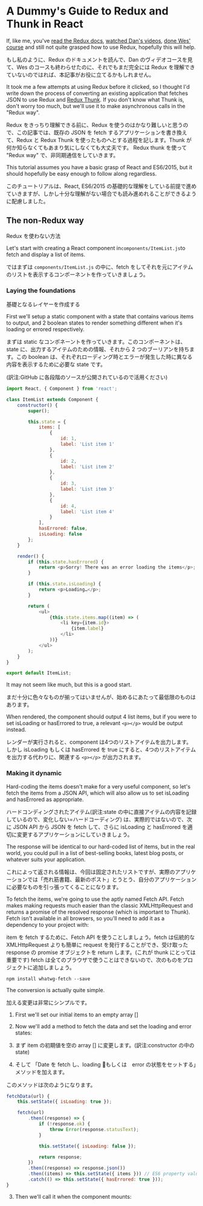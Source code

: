 # A Dummy's Guide to Redux and Thunk in React

If, like me, you've [read the Redux docs](https://redux.js.org/), [watched Dan's videos](https://egghead.io/courses/getting-started-with-redux), [done Wes' course](https://www.learnredux.com/) and still not quite grasped how to use Redux, hopefully this will help.

もし私のように、Redux のドキュメントを読んで、Dan のヴィデオコースを見て、Wes のコースも終わらせたのに、それでもまだ完全には Redux を理解できていないのではれば、本記事がお役に立てるかもしれません。

It took me a few attempts at using Redux before it clicked, so I thought I'd write down the process of converting an existing application that fetches JSON to use Redux and [Redux Thunk](https://github.com/gaearon/redux-thunk). If you don't know what Thunk is, don't worry too much, but we'll use it to make asynchronous calls in the "Redux way".

Redux をきっちり理解できる前に、Redux を使うのはかなり難しいと思うので、この記事では、既存の JSON を fetch するアプリケーションを書き換えて、Redux と Redux Thunk を使ったものへとする過程を記します。Thunk が何か知らなくてもあまり気にしなくても大丈夫です。 Redux thunk を使って "Redux way" で、非同期通信をしていきます。

This tutorial assumes you have a basic grasp of React and ES6/2015, but it should hopefully be easy enough to follow along regardless.

このチュートリアルは、React, ES6/2015 の基礎的な理解をしている前提で進めていきますが、しかし十分な理解がない場合でも読み進めれることができるように配慮しました。

## The non-Redux way

Redux を使わない方法

Let's start with creating a React component in`components/ItemList.js`to fetch and display a list of items.

ではまずは `components/ItemList.js` の中に、fetch をしてそれを元にアイテムのリストを表示するコンポーネントを作っていきましょう。

### Laying the foundations
基礎となるレイヤーを作成する

First we'll setup a static component with a state that contains various items to output, and 2 boolean states to render something different when it's loading or errored respectively.

まずは static なコンポネーントを作っていきます。このコンポーネントは、state に、出力するアイテムのための情報、それから 2 つのブーリアンを持ちます。この boolean は、それぞれローディング時とエラーが発生した時に異なる内容を表示するために必要な state です。

(訳注:GitHub に各段階のソースが公開されているので活用ください)

```js
import React, { Component } from 'react';

class ItemList extends Component {
    constructor() {
        super();

        this.state = {
            items: [
                {
                    id: 1,
                    label: 'List item 1'
                },
                {
                    id: 2,
                    label: 'List item 2'
                },
                {
                    id: 3,
                    label: 'List item 3'
                },
                {
                    id: 4,
                    label: 'List item 4'
                }
            ],
            hasErrored: false,
            isLoading: false
        };
    }

    render() {
        if (this.state.hasErrored) {
            return <p>Sorry! There was an error loading the items</p>;
        }

        if (this.state.isLoading) {
            return <p>Loading…</p>;
        }

        return (
            <ul>
                {this.state.items.map((item) => (
                    <li key={item.id}>
                        {item.label}
                    </li>
                ))}
            </ul>
        );
    }
}

export default ItemList;
```

It may not seem like much, but this is a good start.

まだ十分に色々なものが揃ってはいませんが、始めるにあたって最低限のものはあります。

When rendered, the component should output 4 list items, but if you were to set isLoading or hasErrored to true, a relevant `<p></p>` would be output instead.

レンダーが実行されると、component は4つのリストアイテムを出力します。しかし isLoading もしくは hasErrored を true にすると、4つのリストアイテムを出力する代わりに、関連する `<p></p>` が出力されます。 

### Making it dynamic

Hard-coding the items doesn't make for a very useful component, so let's fetch the items from a JSON API, which will also allow us to set isLoading and hasErrored as appropriate.

ハードコンディングされたアイテム(訳注:state の中に直接アイテムの内容を記録しているので、変化しない=ハードコーディング) は、実際的ではないので、次に JSON API から JSON を fetch して、さらに isLoading と hasErrored を適切に変更するアプリケーションにしていきましょう。

The response will be identical to our hard-coded list of items, but in the real world, you could pull in a list of best-selling books, latest blog posts, or whatever suits your application.

これによって返される情報は、今回は固定されたリストですが、実際のアプリケーションでは「売れ筋書籍、最新のポスト」とうとう、自分のアプリケーションに必要なものを引っ張ってくることになります。

To fetch the items, we're going to use the aptly named Fetch API. Fetch makes making requests much easier than the classic XMLHttpRequest and returns a promise of the resolved response (which is important to Thunk). Fetch isn't available in all browsers, so you'll need to add it as a dependency to your project with:

item を fetch するために、Fetch API を使うことしましょう。fetch は伝統的な XMLHttpRequest よりも簡単に request を発行することができ、受け取った response の promise オブジェクトを return します。(これが thunk にとっては重要です) fetch は全てのブラウザで使うことはできないので、次のものをプロジェクトに追加しましょう。

```
npm install whatwg-fetch --save
```

The conversion is actually quite simple.

加える変更は非常にシンプルです。

1. First we'll set our initial items to an empty array []
2. Now we'll add a method to fetch the data and set the loading and error states:


1. まず item の初期値を空の array [] に変更します。(訳注:constructor の中の state)
2. そして 「Date を fetch し、loading もしくは　error の状態をセットする」メソッドを加えます。

このメソッドは次のようになります。

```js
fetchData(url) {
    this.setState({ isLoading: true });

    fetch(url)
        .then((response) => {
            if (!response.ok) {
                throw Error(response.statusText);
            }

            this.setState({ isLoading: false });

            return response;
        })
        .then((response) => response.json())
        .then((items) => this.setState({ items })) // ES6 property value shorthand for { items: items }
        .catch(() => this.setState({ hasErrored: true }));
}
```

3. Then we'll call it when the component mounts:




